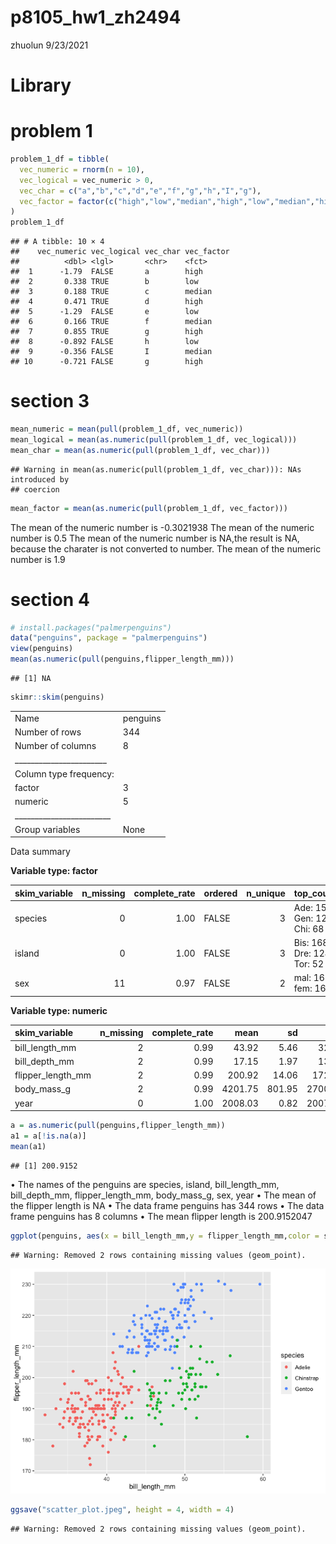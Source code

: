 p8105\_hw1\_zh2494
================
zhuolun
9/23/2021

# Library

# problem 1

``` r
problem_1_df = tibble(
  vec_numeric = rnorm(n = 10),
  vec_logical = vec_numeric > 0,
  vec_char = c("a","b","c","d","e","f","g","h","I","g"),
  vec_factor = factor(c("high","low","median","high","low","median","high","low","median","high"))
)
problem_1_df
```

    ## # A tibble: 10 × 4
    ##    vec_numeric vec_logical vec_char vec_factor
    ##          <dbl> <lgl>       <chr>    <fct>     
    ##  1      -1.79  FALSE       a        high      
    ##  2       0.338 TRUE        b        low       
    ##  3       0.188 TRUE        c        median    
    ##  4       0.471 TRUE        d        high      
    ##  5      -1.29  FALSE       e        low       
    ##  6       0.166 TRUE        f        median    
    ##  7       0.855 TRUE        g        high      
    ##  8      -0.892 FALSE       h        low       
    ##  9      -0.356 FALSE       I        median    
    ## 10      -0.721 FALSE       g        high

# section 3

``` r
mean_numeric = mean(pull(problem_1_df, vec_numeric))
mean_logical = mean(as.numeric(pull(problem_1_df, vec_logical)))
mean_char = mean(as.numeric(pull(problem_1_df, vec_char)))
```

    ## Warning in mean(as.numeric(pull(problem_1_df, vec_char))): NAs introduced by
    ## coercion

``` r
mean_factor = mean(as.numeric(pull(problem_1_df, vec_factor)))
```

The mean of the numeric number is -0.3021938 The mean of the numeric
number is 0.5 The mean of the numeric number is NA,the result is NA,
because the charater is not converted to number. The mean of the numeric
number is 1.9

# section 4

``` r
# install.packages("palmerpenguins")
data("penguins", package = "palmerpenguins")
view(penguins)
mean(as.numeric(pull(penguins,flipper_length_mm)))
```

    ## [1] NA

``` r
skimr::skim(penguins)
```

|                                                  |          |
|:-------------------------------------------------|:---------|
| Name                                             | penguins |
| Number of rows                                   | 344      |
| Number of columns                                | 8        |
| \_\_\_\_\_\_\_\_\_\_\_\_\_\_\_\_\_\_\_\_\_\_\_   |          |
| Column type frequency:                           |          |
| factor                                           | 3        |
| numeric                                          | 5        |
| \_\_\_\_\_\_\_\_\_\_\_\_\_\_\_\_\_\_\_\_\_\_\_\_ |          |
| Group variables                                  | None     |

Data summary

**Variable type: factor**

| skim\_variable | n\_missing | complete\_rate | ordered | n\_unique | top\_counts                 |
|:---------------|-----------:|---------------:|:--------|----------:|:----------------------------|
| species        |          0 |           1.00 | FALSE   |         3 | Ade: 152, Gen: 124, Chi: 68 |
| island         |          0 |           1.00 | FALSE   |         3 | Bis: 168, Dre: 124, Tor: 52 |
| sex            |         11 |           0.97 | FALSE   |         2 | mal: 168, fem: 165          |

**Variable type: numeric**

| skim\_variable      | n\_missing | complete\_rate |    mean |     sd |     p0 |     p25 |     p50 |    p75 |   p100 | hist  |
|:--------------------|-----------:|---------------:|--------:|-------:|-------:|--------:|--------:|-------:|-------:|:------|
| bill\_length\_mm    |          2 |           0.99 |   43.92 |   5.46 |   32.1 |   39.23 |   44.45 |   48.5 |   59.6 | ▃▇▇▆▁ |
| bill\_depth\_mm     |          2 |           0.99 |   17.15 |   1.97 |   13.1 |   15.60 |   17.30 |   18.7 |   21.5 | ▅▅▇▇▂ |
| flipper\_length\_mm |          2 |           0.99 |  200.92 |  14.06 |  172.0 |  190.00 |  197.00 |  213.0 |  231.0 | ▂▇▃▅▂ |
| body\_mass\_g       |          2 |           0.99 | 4201.75 | 801.95 | 2700.0 | 3550.00 | 4050.00 | 4750.0 | 6300.0 | ▃▇▆▃▂ |
| year                |          0 |           1.00 | 2008.03 |   0.82 | 2007.0 | 2007.00 | 2008.00 | 2009.0 | 2009.0 | ▇▁▇▁▇ |

``` r
a = as.numeric(pull(penguins,flipper_length_mm))
a1 = a[!is.na(a)]
mean(a1)
```

    ## [1] 200.9152

• The names of the penguins are species, island, bill\_length\_mm,
bill\_depth\_mm, flipper\_length\_mm, body\_mass\_g, sex, year • The
mean of the flipper length is NA • The data frame penguins has 344 rows
• The data frame penguins has 8 columns • The mean flipper length is
200.9152047

``` r
ggplot(penguins, aes(x = bill_length_mm,y = flipper_length_mm,color = species)) + geom_point()
```

    ## Warning: Removed 2 rows containing missing values (geom_point).

![](p8105_hw1_zh2494_files/figure-gfm/unnamed-chunk-4-1.png)<!-- -->

``` r
ggsave("scatter_plot.jpeg", height = 4, width = 4)
```

    ## Warning: Removed 2 rows containing missing values (geom_point).

